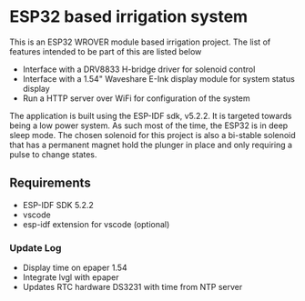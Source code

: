 # ESP32 based irrigation system

This is an ESP32 WROVER module based irrigation project. The list of features intended to be part of this are listed below

- Interface with a DRV8833 H-bridge driver for solenoid control
- Interface with a 1.54" Waveshare E-Ink display module for system status display
- Run a HTTP server over WiFi for configuration of the system


The application is built using the ESP-IDF sdk, v5.2.2. It is targeted towards being a low power system. As such most of the time, the ESP32 is in deep sleep mode. The chosen solenoid for this project is also a bi-stable solenoid that has a permanent magnet hold the plunger in place and only requiring a pulse to change states.

## Requirements
- ESP-IDF SDK 5.2.2
- vscode
- esp-idf extension for vscode (optional)

### Update Log
- Display time on epaper 1.54
- Integrate lvgl with epaper
- Updates RTC hardware DS3231 with time from NTP server

